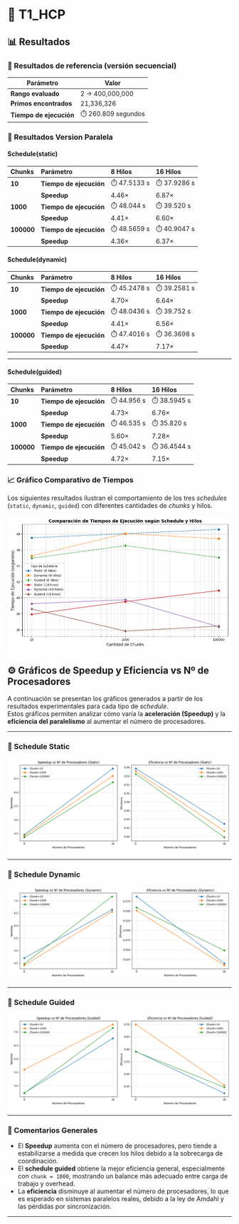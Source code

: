 # 🧮 T1_HCP

## 📊 Resultados

### 🔹 Resultados de referencia (versión secuencial)

| Parámetro | Valor |
|------------|--------|
| **Rango evaluado** | 2 → 400,000,000 |
| **Primos encontrados** | 21,336,326 |
| **Tiempo de ejecución** | ⏱️ 260.809 segundos |

### 🔹 Resultados Version Paralela

#### Schedule(static)

| Chunks | Parámetro | 8 Hilos | 16 Hilos |
|:-------|:-----------|:--------|:----------|
| **10** | **Tiempo de ejecución** | ⏱️ 47.5133 s | ⏱️ 37.9286 s |
|  | **Speedup** | 4.46× | 6.87× |
| **1000** | **Tiempo de ejecución** | ⏱️ 48.044 s | ⏱️ 39.520 s |
|  | **Speedup** | 4.41× | 6.60× |
| **100000** | **Tiempo de ejecución** | ⏱️ 48.5659 s | ⏱️ 40.9047 s |
|  | **Speedup** | 4.36× | 6.37× |

#### Schedule(dynamic)

| Chunks | Parámetro | 8 Hilos | 16 Hilos |
|:-------|:-----------|:--------|:----------|
| **10** | **Tiempo de ejecución** | ⏱️ 45.2478 s | ⏱️ 39.2581 s |
|  | **Speedup** | 4.70× | 6.64× |
| **1000** | **Tiempo de ejecución** | ⏱️ 48.0436 s | ⏱️ 39.752 s |
|  | **Speedup** | 4.41× | 6.56× |
| **100000** | **Tiempo de ejecución** | ⏱️ 47.4016 s | ⏱️ 36.3698 s |
|  | **Speedup** | 4.47× | 7.17× |

---

#### Schedule(guided)

| Chunks | Parámetro | 8 Hilos | 16 Hilos |
|:-------|:-----------|:--------|:----------|
| **10** | **Tiempo de ejecución** | ⏱️ 44.956 s | ⏱️ 38.5945 s |
|  | **Speedup** | 4.73× | 6.76× |
| **1000** | **Tiempo de ejecución** | ⏱️ 46.535 s | ⏱️ 35.820 s |
|  | **Speedup** | 5.60× | 7.28× |
| **100000** | **Tiempo de ejecución** | ⏱️ 45.042 s | ⏱️ 36.4544 s |
|  | **Speedup** | 4.72× | 7.15× |


### 📈 Gráfico Comparativo de Tiempos

Los siguientes resultados ilustran el comportamiento de los tres *schedules* (`static`, `dynamic`, `guided`) con diferentes cantidades de *chunks* y hilos.

![Gráfico de Schedules](assets/grafico_schedules.png)

## ⚙️ Gráficos de Speedup y Eficiencia vs Nº de Procesadores

A continuación se presentan los gráficos generados a partir de los resultados experimentales para cada tipo de *schedule*.  
Estos gráficos permiten analizar cómo varía la **aceleración (Speedup)** y la **eficiencia del paralelismo** al aumentar el número de procesadores.

---

### 🔸 Schedule Static
![Speedup y Eficiencia - Static](graficos/Speedup_Eficiencia_Static.png)

---

### 🔸 Schedule Dynamic
![Speedup y Eficiencia - Dynamic](graficos/Speedup_Eficiencia_Dynamic.png)

---

### 🔸 Schedule Guided
![Speedup y Eficiencia - Guided](graficos/Speedup_Eficiencia_Guided.png)

---

### 🧠 Comentarios Generales

- El **Speedup** aumenta con el número de procesadores, pero tiende a estabilizarse a medida que crecen los hilos debido a la sobrecarga de coordinación.  
- El **schedule guided** obtiene la mejor eficiencia general, especialmente con `chunk = 1000`, mostrando un balance más adecuado entre carga de trabajo y overhead.  
- La **eficiencia** disminuye al aumentar el número de procesadores, lo que es esperado en sistemas paralelos reales, debido a la ley de Amdahl y las pérdidas por sincronización.

---